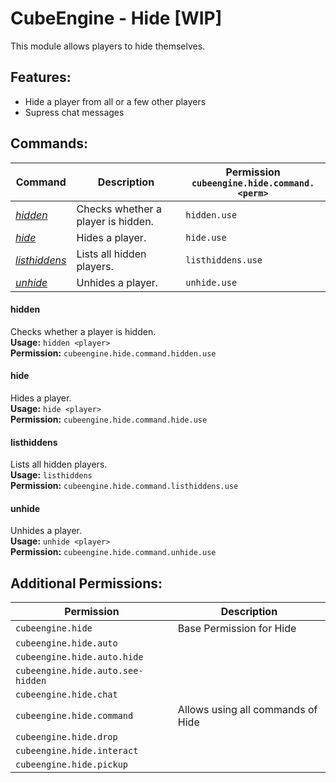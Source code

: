 # CubeEngine - Hide [WIP]
This module allows players to hide themselves.

## Features:
 - Hide a player from all or a few other players
 - Supress chat messages

## Commands:

| Command | Description | Permission<br>`cubeengine.hide.command.<perm>` |
| --- | --- | --- |
| [*hidden*](#hidden) | Checks whether a player is hidden. | `hidden.use` |
| [*hide*](#hide) | Hides a player. | `hide.use` |
| [*listhiddens*](#listhiddens) | Lists all hidden players. | `listhiddens.use` |
| [*unhide*](#unhide) | Unhides a player. | `unhide.use` |

#### hidden  
Checks whether a player is hidden.  
**Usage:** `hidden <player>`  
**Permission:** `cubeengine.hide.command.hidden.use`  
  

#### hide  
Hides a player.  
**Usage:** `hide <player>`  
**Permission:** `cubeengine.hide.command.hide.use`  
  

#### listhiddens  
Lists all hidden players.  
**Usage:** `listhiddens `  
**Permission:** `cubeengine.hide.command.listhiddens.use`  
  

#### unhide  
Unhides a player.  
**Usage:** `unhide <player>`  
**Permission:** `cubeengine.hide.command.unhide.use`  
  

## Additional Permissions:

| Permission | Description |
| --- | --- |
| `cubeengine.hide` | Base Permission for Hide |
| `cubeengine.hide.auto` |  |
| `cubeengine.hide.auto.hide` |  |
| `cubeengine.hide.auto.see-hidden` |  |
| `cubeengine.hide.chat` |  |
| `cubeengine.hide.command` | Allows using all commands of Hide |
| `cubeengine.hide.drop` |  |
| `cubeengine.hide.interact` |  |
| `cubeengine.hide.pickup` |  |
